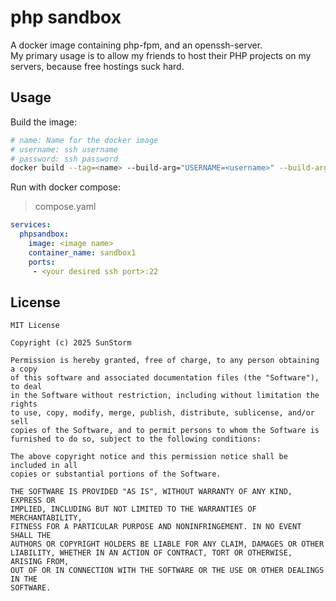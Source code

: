 # php sandbox

A docker image containing php-fpm, and an openssh-server.  
My primary usage is to allow my friends to host their PHP projects on my servers, because free hostings suck hard.

## Usage
Build the image:
```bash
# name: Name for the docker image
# username: ssh username
# password: ssh password
docker build --tag=<name> --build-arg="USERNAME=<username>" --build-arg="PASSWORD=<password>" .
```

Run with docker compose:  

> compose.yaml
```yaml
services:
  phpsandbox:
    image: <image name>
    container_name: sandbox1
    ports:
     - <your desired ssh port>:22
```

## License

```
MIT License

Copyright (c) 2025 SunStorm

Permission is hereby granted, free of charge, to any person obtaining a copy
of this software and associated documentation files (the "Software"), to deal
in the Software without restriction, including without limitation the rights
to use, copy, modify, merge, publish, distribute, sublicense, and/or sell
copies of the Software, and to permit persons to whom the Software is
furnished to do so, subject to the following conditions:

The above copyright notice and this permission notice shall be included in all
copies or substantial portions of the Software.

THE SOFTWARE IS PROVIDED "AS IS", WITHOUT WARRANTY OF ANY KIND, EXPRESS OR
IMPLIED, INCLUDING BUT NOT LIMITED TO THE WARRANTIES OF MERCHANTABILITY,
FITNESS FOR A PARTICULAR PURPOSE AND NONINFRINGEMENT. IN NO EVENT SHALL THE
AUTHORS OR COPYRIGHT HOLDERS BE LIABLE FOR ANY CLAIM, DAMAGES OR OTHER
LIABILITY, WHETHER IN AN ACTION OF CONTRACT, TORT OR OTHERWISE, ARISING FROM,
OUT OF OR IN CONNECTION WITH THE SOFTWARE OR THE USE OR OTHER DEALINGS IN THE
SOFTWARE.
```